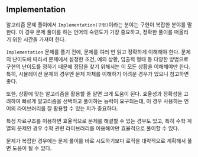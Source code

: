 
## Implementation

알고리즘 문제 풀이에서 `Implementation(구현)`이라는 분야는 구현이 복잡한 분야를 말한다. 이 경우 문제 풀이를 하는 언어의 숙련도가 가장 중요하고, 정확한 풀이를 떠올리기 위한 시간을 가져야 한다.

`Implementation` 문제를 풀기 전에, 문제를 여러 번 읽고 정확하게 이해해야 한다. 문제의 난이도에 따라서 문제에서 설정한 조건, 예외 상황, 입출력 형태 등 다양한 방법으로 구현의 난이도를 정하기 때문에 정답을 찾기 위해서는 이 모든 상황을 이해해야만 한다. 특히, 시뮬레이션 문제의 경우엔 문제 자체를 이해하기 어려운 경우가 있으니 참고하면 좋다.

또한, 상황에 맞는 알고리즘을 활용할 줄 알면 크게 도움이 된다. 효율성과 정확성을 고려하여 빠르게 알고리즘을 선택하고 풀이하는 능력이 요구되는데, 이 경우 사용하는 언어의 라이브러리를 잘 활용할 수 있는 지가 중요하다. 

특정 자료구조를 이용하면 효율적으로 문제를 해결할 수 있는 경우도 있고, 특히 수학 계열의 문제인 경우 수학 관련 라이브러리를 이용해야만 효율적으로 풀이할 수 있다.

문제가 복잡한 경우에는 문제 풀이를 바로 시도하기보다 로직을 대략적으로 계획해서 풀면 도움이 될 수 있다.

